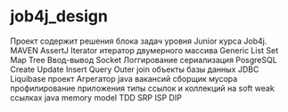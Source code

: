 # job4j_design
Проект содержит решения блока задач уровня Junior курса Job4j.
MAVEN
AssertJ
Iterator
  итератор двумерного массива
Generic
List
Set
Map
Tree
Ввод-вывод
Socket
Логгирование
сериализация
PosgreSQL
Create Update Insert
Query
Outer join
объекты базы данных
JDBC
Liquibase
проект Агрегатор java вакансий
сборщик мусора
профилирование приложения
типы ссылок и коллекций на soft weak ссылках
java memory model
TDD
SRP
ISP
DIP
